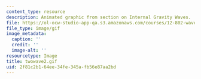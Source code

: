 ```yaml
---
content_type: resource
description: Animated graphic from section on Internal Gravity Waves.
file: https://ol-ocw-studio-app-qa.s3.amazonaws.com/courses/12-802-wave-motions-in-the-ocean-and-atmosphere-spring-2004/2f81c2b164ee34fe345afb56e87aa2bd_twowave2.gif
file_type: image/gif
image_metadata:
  caption: ''
  credit: ''
  image-alt: ''
resourcetype: Image
title: twowave2.gif
uid: 2f81c2b1-64ee-34fe-345a-fb56e87aa2bd
---
```

